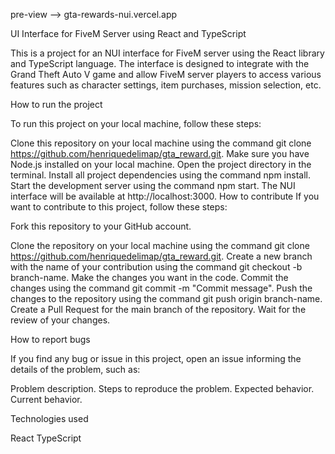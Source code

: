 pre-view --> gta-rewards-nui.vercel.app

UI Interface for FiveM Server using React and TypeScript

This is a project for an NUI interface for FiveM server using the React library and TypeScript language. The interface is designed to integrate with the Grand Theft Auto V game and allow FiveM server players to access various features such as character settings, item purchases, mission selection, etc.


How to run the project

To run this project on your local machine, follow these steps:

Clone this repository on your local machine using the command git clone https://github.com/henriquedelimap/gta_reward.git.
Make sure you have Node.js installed on your local machine.
Open the project directory in the terminal.
Install all project dependencies using the command npm install.
Start the development server using the command npm start.
The NUI interface will be available at http://localhost:3000.
How to contribute
If you want to contribute to this project, follow these steps:


Fork this repository to your GitHub account.

Clone the repository on your local machine using the command git clone https://github.com/henriquedelimap/gta_reward.git.
Create a new branch with the name of your contribution using the command git checkout -b branch-name.
Make the changes you want in the code.
Commit the changes using the command git commit -m "Commit message".
Push the changes to the repository using the command git push origin branch-name.
Create a Pull Request for the main branch of the repository.
Wait for the review of your changes.


How to report bugs

If you find any bug or issue in this project, open an issue informing the details of the problem, such as:

Problem description.
Steps to reproduce the problem.
Expected behavior.
Current behavior.


Technologies used

React
TypeScript

